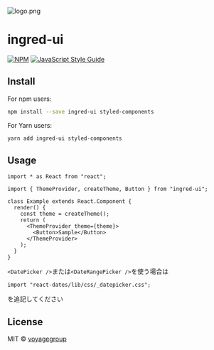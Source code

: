 ![logo.png](https://user-images.githubusercontent.com/8923331/105569588-0670f900-5d86-11eb-9833-646e42260321.png)

# ingred-ui

>

[![NPM](https://img.shields.io/npm/v/ingred-ui.svg)](https://www.npmjs.com/package/ingred-ui) [![JavaScript Style Guide](https://img.shields.io/badge/code_style-standard-brightgreen.svg)](https://standardjs.com)

## Install

For npm users:

```bash
npm install --save ingred-ui styled-components
```

For Yarn users:

```bash
yarn add ingred-ui styled-components
```

## Usage

```tsx
import * as React from "react";

import { ThemeProvider, createTheme, Button } from "ingred-ui";

class Example extends React.Component {
  render() {
    const theme = createTheme();
    return (
      <ThemeProvider theme={theme}>
        <Button>Sample</Button>
      </ThemeProvider>
    );
  }
}
```

`<DatePicker />`または`<DateRangePicker />`を使う場合は

```tsx
import "react-dates/lib/css/_datepicker.css";
```

を追記してください

## License

MIT © [voyagegroup](https://github.com/voyagegroup)
